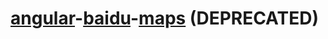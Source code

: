 # [angular](http://angularjs.org)-[baidu](http://www.baidu.com)-[maps](http://developer.baidu.com/map/) (DEPRECATED)
